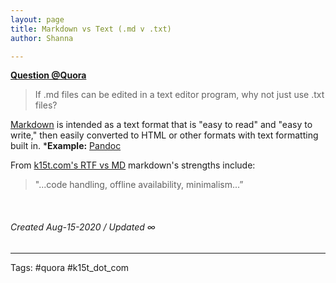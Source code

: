 ```yaml
---
layout: page
title: Markdown vs Text (.md v .txt)
author: Shanna

---
```


**[Question @Quora](https://superuser.com/questions/310220/what-are-md-files)**
> If .md files can be edited in a text editor program, why not just use .txt files?

[Markdown](../mocs/🟣MARKDOWN.md) is intended as a text format that is "easy to read" and "easy to write," then easily converted to HTML or other formats with text formatting built in.  ***Example:** [Pandoc](202008021358-pandoc-program.md)

From [k15t.com's RTF vs MD](https://www.k15t.com/blog/2015/04/markdown-vs-rich-formatting-who-will-win-the-ultimate-text-processing-competition) markdown's strengths include:
> "...code handling, offline availability, minimalism...”


<br>

###### Created Aug-15-2020 / Updated ∞
---

Tags: #quora #k15t_dot_com
